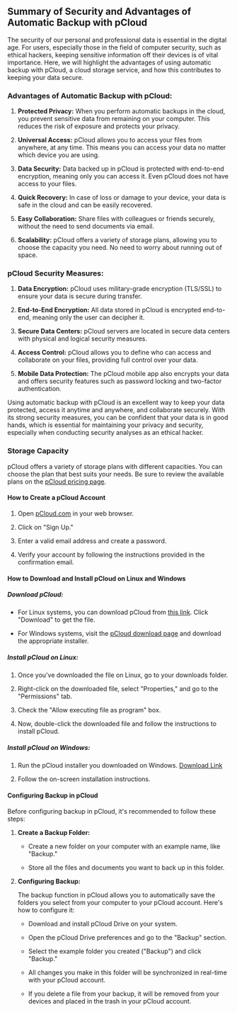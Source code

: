 ## Summary of Security and Advantages of Automatic Backup with pCloud

The security of our personal and professional data is essential in the digital age. For users, especially those in the field of computer security, such as ethical hackers, keeping sensitive information off their devices is of vital importance. Here, we will highlight the advantages of using automatic backup with pCloud, a cloud storage service, and how this contributes to keeping your data secure.

### Advantages of Automatic Backup with pCloud:

1. **Protected Privacy:** When you perform automatic backups in the cloud, you prevent sensitive data from remaining on your computer. This reduces the risk of exposure and protects your privacy.

2. **Universal Access:** pCloud allows you to access your files from anywhere, at any time. This means you can access your data no matter which device you are using.

3. **Data Security:** Data backed up in pCloud is protected with end-to-end encryption, meaning only you can access it. Even pCloud does not have access to your files.

4. **Quick Recovery:** In case of loss or damage to your device, your data is safe in the cloud and can be easily recovered.

5. **Easy Collaboration:** Share files with colleagues or friends securely, without the need to send documents via email.

6. **Scalability:** pCloud offers a variety of storage plans, allowing you to choose the capacity you need. No need to worry about running out of space.

### pCloud Security Measures:

1. **Data Encryption:** pCloud uses military-grade encryption (TLS/SSL) to ensure your data is secure during transfer.

2. **End-to-End Encryption:** All data stored in pCloud is encrypted end-to-end, meaning only the user can decipher it.

3. **Secure Data Centers:** pCloud servers are located in secure data centers with physical and logical security measures.

4. **Access Control:** pCloud allows you to define who can access and collaborate on your files, providing full control over your data.

5. **Mobile Data Protection:** The pCloud mobile app also encrypts your data and offers security features such as password locking and two-factor authentication.

Using automatic backup with pCloud is an excellent way to keep your data protected, access it anytime and anywhere, and collaborate securely. With its strong security measures, you can be confident that your data is in good hands, which is essential for maintaining your privacy and security, especially when conducting security analyses as an ethical hacker.

### Storage Capacity

pCloud offers a variety of storage plans with different capacities. You can choose the plan that best suits your needs. Be sure to review the available plans on the [pCloud pricing page](https://www.pcloud.com/eu).

#### How to Create a pCloud Account

1. Open [pCloud.com](https://www.pcloud.com/) in your web browser.

2. Click on "Sign Up."

3. Enter a valid email address and create a password.

4. Verify your account by following the instructions provided in the confirmation email.

#### How to Download and Install pCloud on Linux and Windows

##### Download pCloud:

- For Linux systems, you can download pCloud from [this link](https://u.pcloud.link/publink/show?code=XZ5iuiVZQsuexQaMmmLAS7FGWNh1TkXRWJR7). Click "Download" to get the file.

- For Windows systems, visit the [pCloud download page](https://www.pcloud.com/eu) and download the appropriate installer.

##### Install pCloud on Linux:

1. Once you've downloaded the file on Linux, go to your downloads folder.

2. Right-click on the downloaded file, select "Properties," and go to the "Permissions" tab.

3. Check the "Allow executing file as program" box.

4. Now, double-click the downloaded file and follow the instructions to install pCloud.

##### Install pCloud on Windows:

1. Run the pCloud installer you downloaded on Windows. [Download Link](https://www.pcloud.com/download-free-online-cloud-file-storage.html)

2. Follow the on-screen installation instructions.

#### Configuring Backup in pCloud

Before configuring backup in pCloud, it's recommended to follow these steps:

1. **Create a Backup Folder:**

   - Create a new folder on your computer with an example name, like "Backup."

   - Store all the files and documents you want to back up in this folder.

2. **Configuring Backup:**

   The backup function in pCloud allows you to automatically save the folders you select from your computer to your pCloud account. Here's how to configure it:

   - Download and install pCloud Drive on your system.

   - Open the pCloud Drive preferences and go to the "Backup" section.

   - Select the example folder you created ("Backup") and click "Backup."

   - All changes you make in this folder will be synchronized in real-time with your pCloud account.

   - If you delete a file from your backup, it will be removed from your devices and placed in the trash in your pCloud account.
```
